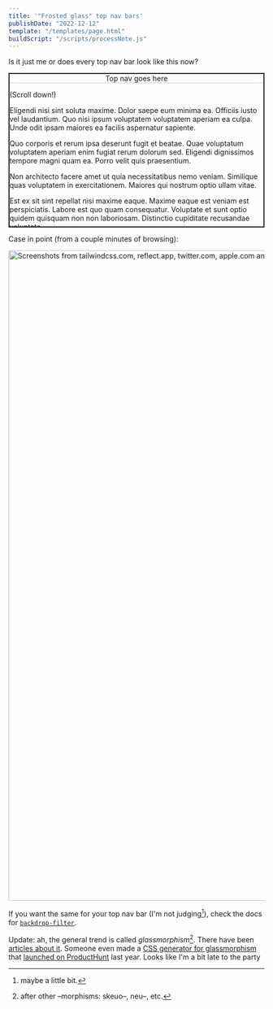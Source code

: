 ```yaml
---
title: '"Frosted glass" top nav bars'
publishDate: "2022-12-12"
template: "/templates/page.html"
buildScript: "/scripts/processNote.js"
---
```


Is it just me or does every top nav bar look like this now?

<div style="height:300px;overflow-y:scroll;border:2px solid currentColor;">
  <div style="position:sticky;top:0;">
    <div style="backdrop-filter:blur(10px);-webkit-backdrop-filter:blur(10px);padding:var(--space-s);text-align:center;">Top nav goes here</div>
    <div style="height:1px;background:currentColor;opacity:0.2;"><!-- dirty hack to add opacity to a border with currentColor --></div>
  </div>
  <div style="padding:var(--space-s);">
    <p style="margin-bottom:var(--space-s);">(Scroll down!)</p>
    <p style="margin-bottom:var(--space-s);">Eligendi nisi sint soluta maxime. Dolor saepe eum minima ea. Officiis iusto vel laudantium. Quo nisi ipsum voluptatem voluptatem aperiam ea culpa. Unde odit ipsam maiores ea facilis aspernatur sapiente.</p>
    <p style="margin-bottom:var(--space-s);">Quo corporis et rerum ipsa deserunt fugit et beatae. Quae voluptatum voluptatem aperiam enim fugiat rerum dolorum sed. Eligendi dignissimos tempore magni quam ea. Porro velit quis praesentium.</p>
    <p style="margin-bottom:var(--space-s);">Non architecto facere amet ut quia necessitatibus nemo veniam. Similique quas voluptatem in exercitationem. Maiores qui nostrum optio ullam vitae.</p>
    <p style="margin-bottom:var(--space-s);">Est ex sit sint repellat nisi maxime eaque. Maxime eaque est veniam est perspiciatis. Labore est quo quam consequatur. Voluptate et sunt optio quidem quisquam non non laboriosam. Distinctio cupiditate recusandae voluptate.</p>
    <p style="margin-bottom:var(--space-s);">Velit laborum saepe quibusdam voluptatem. In ea dolorum sit laboriosam quia aliquam. Consequatur quidem alias facilis eaque quos a alias. Ut sed enim eum iusto at.</p>
  </div>
</div>

Case in point (from a couple minutes of browsing):

<img width="1280" height="1075" style="aspect-ratio:1280/1075;height:auto;" src="/static/images/2022-12-12-frosted-glass-navs.webp"  alt="Screenshots from tailwindcss.com, reflect.app, twitter.com, apple.com and brianlovin.com showing their 'frosted glass' top nav bars">

If you want the same for your top nav bar (I'm not judging[^1]), check the docs for [`backdrop-filter`](https://developer.mozilla.org/en-US/docs/Web/CSS/backdrop-filter).

Update: ah, the general trend is called _glassmorphism_[^2]. There have been [articles about it](https://uxdesign.cc/glassmorphism-in-user-interfaces-1f39bb1308c9). Someone even made a [CSS generator for glassmorphism](https://ui.glass/generator/) that [launched on ProductHunt](https://www.producthunt.com/products/glassmorphism) last year. Looks like I'm a bit late to the party

[^1]: maybe a little bit.
[^2]: after other –morphisms: skeuo–, neu–, etc.
